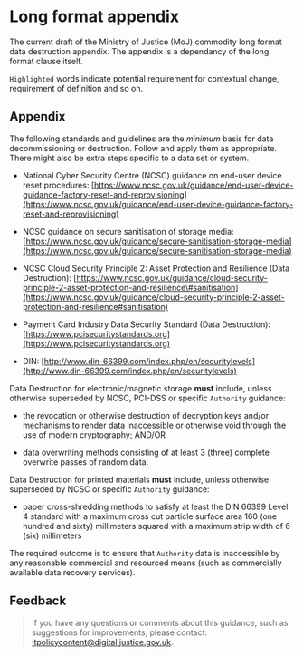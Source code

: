 # Long format appendix

The current draft of the Ministry of Justice \(MoJ\) commodity long format data destruction appendix. The appendix is a dependancy of the long format clause itself.

`Highlighted` words indicate potential requirement for contextual change, requirement of definition and so on.

## Appendix

The following standards and guidelines are the *minimum* basis for data decommissioning or destruction. Follow and apply them as appropriate. There might also be extra steps specific to a data set or system.

-   National Cyber Security Centre \(NCSC\) guidance on end-user device reset procedures: [https://www.ncsc.gov.uk/guidance/end-user-device-guidance-factory-reset-and-reprovisioning](https://www.ncsc.gov.uk/guidance/end-user-device-guidance-factory-reset-and-reprovisioning)

-   NCSC guidance on secure sanitisation of storage media: [https://www.ncsc.gov.uk/guidance/secure-sanitisation-storage-media](https://www.ncsc.gov.uk/guidance/secure-sanitisation-storage-media)

-   NCSC Cloud Security Principle 2: Asset Protection and Resilience \(Data Destruction\): [https://www.ncsc.gov.uk/guidance/cloud-security-principle-2-asset-protection-and-resilience\#sanitisation](https://www.ncsc.gov.uk/guidance/cloud-security-principle-2-asset-protection-and-resilience#sanitisation)

-   Payment Card Industry Data Security Standard \(Data Destruction\): [https://www.pcisecuritystandards.org](https://www.pcisecuritystandards.org)

-   DIN: [http://www.din-66399.com/index.php/en/securitylevels](http://www.din-66399.com/index.php/en/securitylevels)


Data Destruction for electronic/magnetic storage **must** include, unless otherwise superseded by NCSC, PCI-DSS or specific `Authority` guidance:

-   the revocation or otherwise destruction of decryption keys and/or mechanisms to render data inaccessible or otherwise void through the use of modern cryptography; AND/OR

-   data overwriting methods consisting of at least 3 \(three\) complete overwrite passes of random data.


Data Destruction for printed materials **must** include, unless otherwise superseded by NCSC or specific `Authority` guidance:

-   paper cross-shredding methods to satisfy at least the DIN 66399 Level 4 standard with a maximum cross cut particle surface area 160 \(one hundred and sixty\) millimeters squared with a maximum strip width of 6 \(six\) millimeters


The required outcome is to ensure that `Authority` data is inaccessible by any reasonable commercial and resourced means \(such as commercially available data recovery services\).

## Feedback

> If you have any questions or comments about this guidance, such as suggestions for improvements, please contact: [itpolicycontent@digital.justice.gov.uk](mailto:itpolicycontent@digital.justice.gov.uk).

